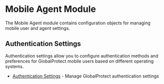 # Mobile Agent Module

The Mobile Agent module contains configuration objects for managing mobile user and agent settings.

## Authentication Settings

Authentication settings allow you to configure authentication methods and preferences for GlobalProtect mobile users based on different operating systems.

* [Authentication Settings](auth_settings.md) - Manage GlobalProtect authentication settings
